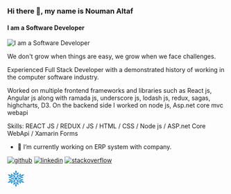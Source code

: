 ### Hi there 👋, my name is Nouman Altaf
#### I am a Software Developer
![I am a Software Developer](https://www.pointblankdevelopment.com.au/upload/pbd/react-redux-aspnetcore-1.jpg)

We don't grow when things are easy, we grow when we face challenges.

Experienced Full Stack Developer with a demonstrated history of working in the computer software industry.

Worked on multiple frontend frameworks and libraries such as React js, Angular js along with ramada js, underscore js, lodash js,  redux, sagas, highcharts, D3.
On the backend side I worked on node js, Asp.net core mvc webapi

Skills: REACT JS / REDUX / JS / HTML / CSS / Node js / ASP.net Core WebApi / Xamarin Forms

- 🔭 I’m currently working on ERP system with company. 


[<img src='https://cdn.jsdelivr.net/npm/simple-icons@3.0.1/icons/github.svg' alt='github' height='40'>](https://github.com/noumanaltaf)  [<img src='https://cdn.jsdelivr.net/npm/simple-icons@3.0.1/icons/linkedin.svg' alt='linkedin' height='40'>](https://www.linkedin.com/in/nouman-altaf)  [<img src='https://cdn.jsdelivr.net/npm/simple-icons@3.0.1/icons/stackoverflow.svg' alt='stackoverflow' height='40'>](https://stackexchange.com/users/10554137/nouman-altaf)  

<a href='https://archiveprogram.github.com/'><img src='https://raw.githubusercontent.com/acervenky/animated-github-badges/master/assets/acbadge.gif' width='40' height='40'></a> 

